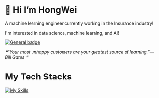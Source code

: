 # 👋 Hi I’m HongWei
A machine learning engineer currently working in the Insurance industry!

I'm interested in data science, machine learning, and AI!

[![General badge](https://img.shields.io/badge/LinkedIn-0077B5?style=for-the-badge&logo=linkedin&logoColor=white)](https://www.linkedin.com/in/hongweichua/)


<!--STARTS_HERE_QUOTE_README-->
<i>❝“Your most unhappy customers are your greatest source of learning.”— Bill Gates   ❞</i>
<!--ENDS_HERE_QUOTE_README-->


# My Tech Stacks

[![My Skills](https://skillicons.dev/icons?i=py,vim,anaconda,vscode,docker,git,postgres,aws,gcp,linux)](https://skillicons.dev)

<!---
hwchua0209/hwchua0209 is a ✨ special ✨ repository because its `README.md` (this file) appears on your GitHub profile.
You can click the Preview link to take a look at your changes.
--->
